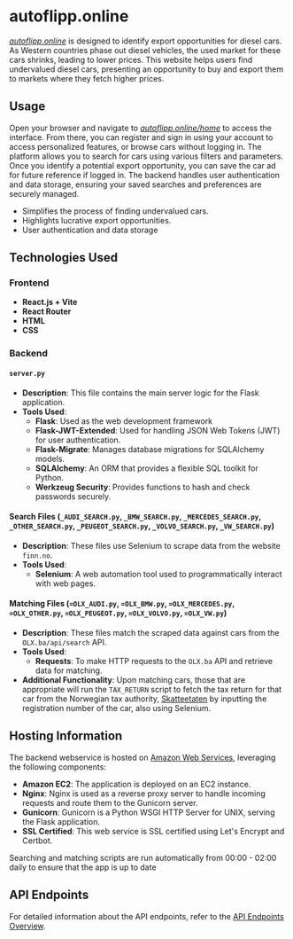 # autoflipp.online

*[autoflipp.online](https://autoflipp.online/)* is designed to identify export opportunities for diesel cars. As Western countries phase out diesel vehicles, the used market for these cars shrinks, leading to lower prices. This website helps users find undervalued diesel cars, presenting an opportunity to buy and export them to markets where they fetch higher prices.

## Usage

Open your browser and navigate to *[autoflipp.online/home](https://autoflipp.online/home)* to access the interface. From there, you can register and sign in using your account to access personalized features, or browse cars without logging in. The platform allows you to search for cars using various filters and parameters. Once you identify a potential export opportunity, you can save the car ad for future reference if logged in. The backend handles user authentication and data storage, ensuring your saved searches and preferences are securely managed.

- Simplifies the process of finding undervalued cars.
- Highlights lucrative export opportunities.
- User authentication and data storage

## Technologies Used

### Frontend
  * **React.js + Vite**
  *  **React Router**
  *  **HTML**
  *  **CSS**

### Backend

#### `server.py`

* **Description**: This file contains the main server logic for the Flask application.
* **Tools Used**:
    * **Flask**: Used as the web development framework
    * **Flask-JWT-Extended**: Used for handling JSON Web Tokens (JWT) for user authentication.
    * **Flask-Migrate**: Manages database migrations for SQLAlchemy models.
    * **SQLAlchemy**: An ORM that provides a flexible SQL toolkit for Python.
    * **Werkzeug Security**: Provides functions to hash and check passwords securely.

#### Search Files (`_AUDI_SEARCH.py`, `_BMW_SEARCH.py`, `_MERCEDES_SEARCH.py`, `_OTHER_SEARCH.py`, `_PEUGEOT_SEARCH.py`, `_VOLVO_SEARCH.py`, `_VW_SEARCH.py`)

* **Description**: These files use Selenium to scrape data from the website `finn.no`.
* **Tools Used**:
    * **Selenium**: A web automation tool used to programmatically interact with web pages.

#### Matching Files (`=OLX_AUDI.py`, `=OLX_BMW.py`, `=OLX_MERCEDES.py`, `=OLX_OTHER.py`, `=OLX_PEUGEOT.py`, `=OLX_VOLVO.py`, `=OLX_VW.py`)

* **Description**: These files match the scraped data against cars from the `OLX.ba/api/search` API.
* **Tools Used**:
    * **Requests**: To make HTTP requests to the `OLX.ba` API and retrieve data for matching.
* **Additional Functionality**: Upon matching cars, those that are appropriate will run the `TAX_RETURN` script to fetch the tax return for that car from the Norwegian tax authority, [Skatteetaten](https://www.skatteetaten.no/person/avgifter/bil/eksportere/regn-ut/) by inputting the registration number of the car, also using Selenium.

## Hosting Information

The backend webservice is hosted on [Amazon Web Services](https://aws.amazon.com/), leveraging the following components:

- **Amazon EC2**: The application is deployed on an EC2 instance.
- **Nginx**: Nginx is used as a reverse proxy server to handle incoming requests and route them to the Gunicorn server.
- **Gunicorn**: Gunicorn is a Python WSGI HTTP Server for UNIX, serving the Flask application.
- **SSL Certified**: This web service is SSL certified using Let's Encrypt and Certbot.

Searching and matching scripts are run automatically from 00:00 - 02:00 daily to ensure that the app is up to date

## API Endpoints

For detailed information about the API endpoints, refer to the [API Endpoints Overview](flask-server/README.md).